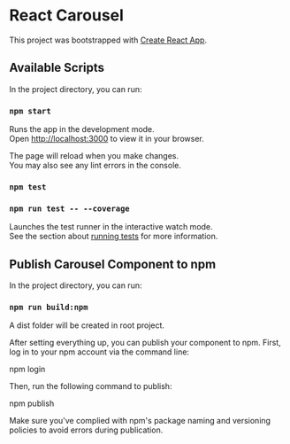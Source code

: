 # React Carousel

This project was bootstrapped with [Create React App](https://github.com/facebook/create-react-app).

## Available Scripts

In the project directory, you can run:

### `npm start`

Runs the app in the development mode.\
Open [http://localhost:3000](http://localhost:3000) to view it in your browser.

The page will reload when you make changes.\
You may also see any lint errors in the console.

### `npm test`
###  `npm run test -- --coverage`

Launches the test runner in the interactive watch mode.\
See the section about [running tests](https://facebook.github.io/create-react-app/docs/running-tests) for more information.

## Publish Carousel Component to npm

In the project directory, you can run:

### `npm run build:npm`

A dist folder will be created in root project.

After setting everything up, you can publish your component to npm. First, log in to your npm account via the command line:

npm login

Then, run the following command to publish:

npm publish

Make sure you've complied with npm's package naming and versioning policies to avoid errors during publication.

